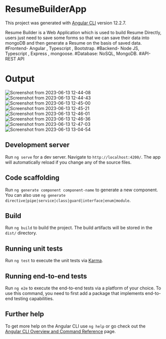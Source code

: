 # ResumeBuilderApp
This project was generated with [Angular CLI](https://github.com/angular/angular-cli) version 12.2.7.

Resume Builder is a Web Application which is used to build Resume Directly, users just need to save some forms so that we can save their data into mongoDB and then generate a Resume on the basis of saved data.
#Frontend-  Angular , Typescript , Bootstrap.
#Backend- Node JS, Typescript , Express , mongoose.
#Database: NoSQL, MongoDB.
#API-  REST API

# Output
![Screenshot from 2023-06-13 12-44-08](https://github.com/ManishaKanwar-1809/Resume-Builder/assets/66915421/160a66b7-de55-49d2-832d-ea40635b343c)
![Screenshot from 2023-06-13 12-44-43](https://github.com/ManishaKanwar-1809/Resume-Builder/assets/66915421/94bce17f-51cd-4b84-a307-e63306dcbcf4)
![Screenshot from 2023-06-13 12-45-00](https://github.com/ManishaKanwar-1809/Resume-Builder/assets/66915421/9955e174-1df3-454f-bcc5-8d4f766a506d)
![Screenshot from 2023-06-13 12-45-21](https://github.com/ManishaKanwar-1809/Resume-Builder/assets/66915421/097a9876-33c9-41ea-9e45-30f8e6ef8fd4)
![Screenshot from 2023-06-13 12-46-01](https://github.com/ManishaKanwar-1809/Resume-Builder/assets/66915421/5781a3c6-cb2b-46f8-856d-cdfb61e28c85)
![Screenshot from 2023-06-13 12-46-36](https://github.com/ManishaKanwar-1809/Resume-Builder/assets/66915421/a3001b8a-2d3d-4a56-89de-2910fea06fc7)
![Screenshot from 2023-06-13 12-47-03](https://github.com/ManishaKanwar-1809/Resume-Builder/assets/66915421/f6aeb24b-431a-4373-b808-e5e7c01e004e)
![Screenshot from 2023-06-13 13-04-54](https://github.com/ManishaKanwar-1809/Resume-Builder/assets/66915421/c37c9fb3-54aa-479f-b013-166901db3468)


## Development server

Run `ng serve` for a dev server. Navigate to `http://localhost:4200/`. The app will automatically reload if you change any of the source files.

## Code scaffolding

Run `ng generate component component-name` to generate a new component. You can also use `ng generate directive|pipe|service|class|guard|interface|enum|module`.

## Build

Run `ng build` to build the project. The build artifacts will be stored in the `dist/` directory.

## Running unit tests

Run `ng test` to execute the unit tests via [Karma](https://karma-runner.github.io).

## Running end-to-end tests

Run `ng e2e` to execute the end-to-end tests via a platform of your choice. To use this command, you need to first add a package that implements end-to-end testing capabilities.

## Further help

To get more help on the Angular CLI use `ng help` or go check out the [Angular CLI Overview and Command Reference](https://angular.io/cli) page.
